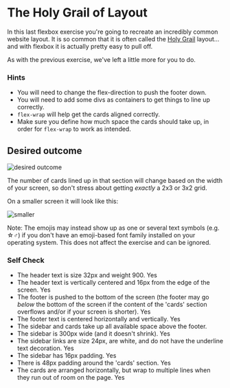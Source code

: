 # The Holy Grail of Layout

In this last flexbox exercise you're going to recreate an incredibly common website layout. It is so common that it is often called the [Holy Grail](https://www.google.com/search?q=holy+grail+layout&tbm=isch&sclient=img) layout... and with flexbox it is actually pretty easy to pull off.

As with the previous exercise, we've left a little more for you to do.

### Hints
- You will need to change the flex-direction to push the footer down.
- You will need to add some divs as containers to get things to line up correctly.
- `flex-wrap` will help get the cards aligned correctly.
-  Make sure you define how much space the cards should take up, in order for `flex-wrap` to work as intended.

## Desired outcome

![desired outcome](./desired-outcome.png)

The number of cards lined up in that section will change based on the width of your screen, so don't stress about getting _exactly_ a 2x3 or 3x2 grid.

On a smaller screen it will look like this:

![smaller](./desired-outcome-smaller.png)

Note: The emojis may instead show up as one or several text symbols (e.g. &#9734;&#9794;) if you don't have an emoji-based font family installed on your operating system. This does not affect the exercise and can be ignored.

### Self Check
- The header text is size 32px and weight 900. Yes
- The header text is vertically centered and 16px from the edge of the screen. Yes
- The footer is pushed to the bottom of the screen (the footer may go _below_ the bottom of the screen if the content of the 'cards' section overflows and/or if your screen is shorter). Yes
- The footer text is centered horizontally and vertically. Yes
- The sidebar and cards take up all available space above the footer.
- The sidebar is 300px wide (and it doesn't shrink). Yes
- The sidebar links are size 24px, are white, and do not have the underline text decoration. Yes
- The sidebar has 16px padding. Yes
- There is 48px padding around the 'cards' section. Yes
- The cards are arranged horizontally, but wrap to multiple lines when they run out of room on the page. Yes
